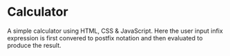 # Calculator
A simple calculator using HTML, CSS &amp; JavaScript. Here the user input infix expression is first convered to postfix notation and then evaluated to produce the result.
